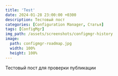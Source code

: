 ```yaml
---
title: 'Test'
date: 2024-01-28 23:00:00 +0300
description: Тестовый пост
categories: [Configuration Manager, Статья]
tags: [ConfigMgr]
img_path: /assets/screenshots/configmgr-history
image:
  path: configmgr-roadmap.jpg
  width: 100%
  height: 100%
---
```


Тестовый пост для проверки публикации